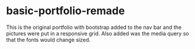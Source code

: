 # basic-portfolio-remade
This is the original portfolio with bootstrap added to the nav bar and the pictures were put in a responsive grid. Also added was the media query so that the fonts would change sized.
